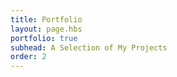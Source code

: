 ```yaml
---
title: Portfolio
layout: page.hbs
portfolio: true
subhead: A Selection of My Projects
order: 2
---
```


